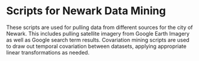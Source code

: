 # Scripts for Newark Data Mining
These scripts are used for pulling data from different sources for the city of Newark.
This includes pulling satellite imagery from Google Earth Imagery as well as Google search term results. 
Covariation mining scripts are used to draw out temporal covariation between datasets, applying appropriate linear transformations as needed.
